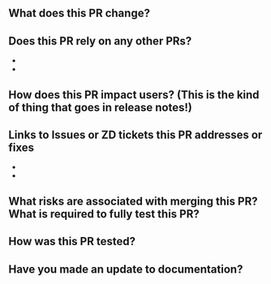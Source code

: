 ## What does this PR change?


## Does this PR rely on any other PRs?

- 
- 


## How does this PR impact users? (This is the kind of thing that goes in release notes!)


## Links to Issues or ZD tickets this PR addresses or fixes

- 
- 


## What risks are associated with merging this PR? What is required to fully test this PR?


## How was this PR tested?


## Have you made an update to documentation?


